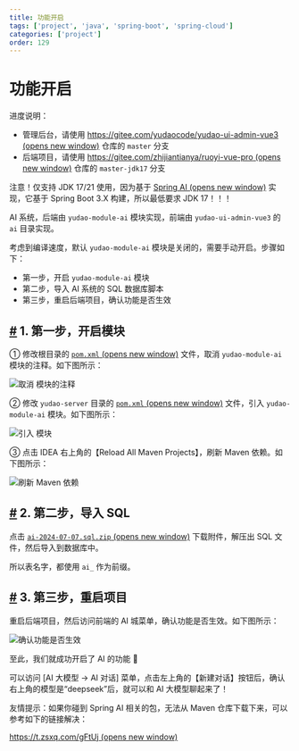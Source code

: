 ```yaml
---
title: 功能开启
tags: ['project', 'java', 'spring-boot', 'spring-cloud']
categories: ['project']
order: 129
---
```

# 功能开启

进度说明：

 * 管理后台，请使用 [https://gitee.com/yudaocode/yudao-ui-admin-vue3  (opens new window)](https://gitee.com/yudaocode/yudao-ui-admin-vue3) 仓库的 `master` 分支
* 后端项目，请使用 [https://gitee.com/zhijiantianya/ruoyi-vue-pro  (opens new window)](https://gitee.com/zhijiantianya/ruoyi-vue-pro) 仓库的 `master-jdk17` 分支

 注意！仅支持 JDK 17/21 使用，因为基于 [Spring AI  (opens new window)](https://spring.io/projects/spring-ai) 实现，它基于 Spring Boot 3.X 构建，所以最低要求 JDK 17！！！

 AI 系统，后端由 `yudao-module-ai` 模块实现，前端由 `yudao-ui-admin-vue3` 的 `ai` 目录实现。

 考虑到编译速度，默认 `yudao-module-ai` 模块是关闭的，需要手动开启。步骤如下：

 * 第一步，开启 `yudao-module-ai` 模块
* 第二步，导入 AI 系统的 SQL 数据库脚本
* 第三步，重启后端项目，确认功能是否生效

 ## [#](#_1-第一步-开启模块) 1. 第一步，开启模块

 ① 修改根目录的 [`pom.xml`  (opens new window)](https://github.com/YunaiV/ruoyi-vue-pro/blob/master/pom.xml) 文件，取消 `yudao-module-ai` 模块的注释。如下图所示：

 ![取消  模块的注释](https://doc.iocoder.cn/img/AI%E6%89%8B%E5%86%8C/%E5%8A%9F%E8%83%BD%E5%BC%80%E5%90%AF/%E7%AC%AC%E4%B8%80%E6%AD%A5-01.png)

 ② 修改 `yudao-server` 目录的 [`pom.xml`  (opens new window)](https://github.com/YunaiV/ruoyi-vue-pro/blob/master/yudao-server/pom.xml) 文件，引入 `yudao-module-ai` 模块。如下图所示：

 ![引入  模块](https://doc.iocoder.cn/img/AI%E6%89%8B%E5%86%8C/%E5%8A%9F%E8%83%BD%E5%BC%80%E5%90%AF/%E7%AC%AC%E4%B8%80%E6%AD%A5-02.png)

 ③ 点击 IDEA 右上角的【Reload All Maven Projects】，刷新 Maven 依赖。如下图所示：

 ![刷新 Maven 依赖](https://doc.iocoder.cn/img/%E5%85%AC%E4%BC%97%E5%8F%B7%E6%89%8B%E5%86%8C/%E5%8A%9F%E8%83%BD%E5%BC%80%E5%90%AF/%E7%AC%AC%E4%B8%80%E6%AD%A5-03.png)

 ## [#](#_2-第二步-导入-sql) 2. 第二步，导入 SQL

 点击 [`ai-2024-07-07.sql.zip`  (opens new window)](https://t.zsxq.com/09F92) 下载附件，解压出 SQL 文件，然后导入到数据库中。

 所以表名字，都使用 `ai_` 作为前缀。

 ## [#](#_3-第三步-重启项目) 3. 第三步，重启项目

 重启后端项目，然后访问前端的 AI 城菜单，确认功能是否生效。如下图所示：

 ![确认功能是否生效](https://doc.iocoder.cn/img/AI%E6%89%8B%E5%86%8C/%E5%8A%9F%E8%83%BD%E6%BC%94%E7%A4%BA/%E7%AE%A1%E7%90%86%E5%90%8E%E5%8F%B0.png)

 至此，我们就成功开启了 AI 的功能 🙂

 可以访问 [AI 大模型 -> AI 对话] 菜单，点击左上角的【新建对话】按钮后，确认右上角的模型是“deepseek”后，就可以和 AI 大模型聊起来了！

 友情提示：如果你碰到 Spring AI 相关的包，无法从 Maven 仓库下载下来，可以参考如下的链接解决：

 [https://t.zsxq.com/gFtUj  (opens new window)](https://t.zsxq.com/gFtUj)

